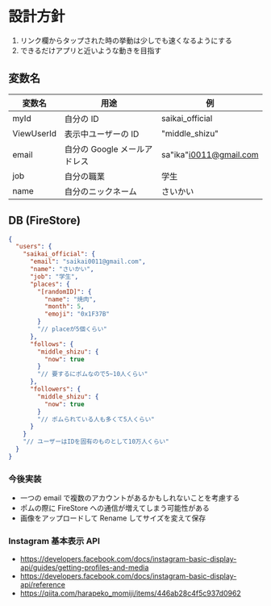 # 設計方針

1. リンク欄からタップされた時の挙動は少しでも速くなるようにする
2. できるだけアプリと近いような動きを目指す

## 変数名

| 変数名     | 用途                         | 例                     |
| ---------- | ---------------------------- | ---------------------- |
| myId       | 自分の ID                    | saikai_official        |
| ViewUserId | 表示中ユーザーの ID          | "middle_shizu"         |
| email      | 自分の Google メールアドレス | sa"ika"i0011@gmail.com |
| job        | 自分の職業                   | 学生                   |
| name       | 自分のニックネーム           | さいかい               |

## DB (FireStore)

```json
{
  "users": {
    "saikai_official": {
      "email": "saikai0011@gmail.com",
      "name": "さいかい",
      "job": "学生",
      "places": {
        "[randomID]": {
          "name": "焼肉",
          "month": 5,
          "emoji": "0x1F37B"
        }
        "// placeが5個くらい"
      },
      "follows": {
        "middle_shizu": {
          "now": true
        }
        "// 要するにポムなので5~10人くらい"
      },
      "followers": {
        "middle_shizu": {
          "now": true
        }
        "// ポムられている人も多くて5人くらい"
      }
    }
    "// ユーザーはIDを固有のものとして10万人くらい"
  }
}
```

### 今後実装

- 一つの email で複数のアカウントがあるかもしれないことを考慮する
- ポムの際に FireStore への通信が増えてしまう可能性がある
- 画像をアップロードして Rename してサイズを変えて保存

### Instagram 基本表示 API

- https://developers.facebook.com/docs/instagram-basic-display-api/guides/getting-profiles-and-media
- https://developers.facebook.com/docs/instagram-basic-display-api/reference
- https://qiita.com/harapeko_momiji/items/446ab28c4f5c937d0962
